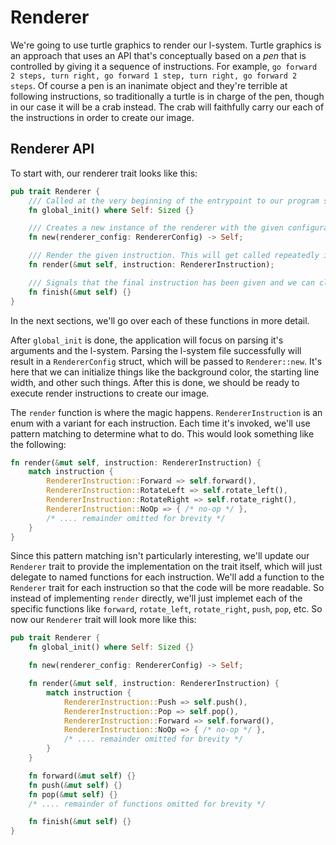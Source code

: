 # Renderer

We're going to use turtle graphics to render our l-system. Turtle graphics is an approach that uses an API that's conceptually based on a _pen_ that is controlled by giving it a sequence of instructions. For example, `go forward 2 steps, turn right, go forward 1 step, turn right, go forward 2 steps`. Of course a pen is an inanimate object and they're terrible at following instructions, so traditionally a turtle is in charge of the pen, though in our case it will be a crab instead. The crab will faithfully carry our each of the instructions in order to create our image.

## Renderer API

To start with, our renderer trait looks like this:

```rust
pub trait Renderer {
    /// Called at the very beginning of the entrypoint to our program so that the renderer can create a window if needed
    fn global_init() where Self: Sized {}

    /// Creates a new instance of the renderer with the given configuration
    fn new(renderer_config: RendererConfig) -> Self;

    /// Render the given instruction. This will get called repeatedly in order to create our images
    fn render(&mut self, instruction: RendererInstruction);

    /// Signals that the final instruction has been given and we can clean up and do any finalization that's required
    fn finish(&mut self) {}
}
```

In the next sections, we'll go over each of these functions in more detail.



After `global_init` is done, the application will focus on parsing it's arguments and the l-system. Parsing the l-system file successfully will result in a `RendererConfig` struct, which will be passed to `Renderer::new`. It's here that we can initialize things like the background color, the starting line width, and other such things. After this is done, we should be ready to execute render instructions to create our image.

The `render` function is where the magic happens. `RendererInstruction` is an enum with a variant for each instruction. Each time it's invoked, we'll use pattern matching to determine what to do. This would look something like the following:

```rust
fn render(&mut self, instruction: RendererInstruction) {
    match instruction {
        RendererInstruction::Forward => self.forward(),
        RendererInstruction::RotateLeft => self.rotate_left(),
        RendererInstruction::RotateRight => self.rotate_right(),
        RendererInstruction::NoOp => { /* no-op */ },
        /* .... remainder omitted for brevity */
    }
}
```

Since this pattern matching isn't particularly interesting, we'll update our `Renderer` trait to provide the implementation on the trait itself, which will just delegate to named functions for each instruction. We'll add a function to the `Renderer` trait for each instruction so that the code will be more readable. So instead of implementing `render` directly, we'll just implemet each of the specific functions like `forward`, `rotate_left`, `rotate_right`, `push`, `pop`, etc. So now our `Renderer` trait will look more like this:

```rust
pub trait Renderer {
    fn global_init() where Self: Sized {}

    fn new(renderer_config: RendererConfig) -> Self;

    fn render(&mut self, instruction: RendererInstruction) {
        match instruction {
            RendererInstruction::Push => self.push(),
            RendererInstruction::Pop => self.pop(),
            RendererInstruction::Forward => self.forward(),
            RendererInstruction::NoOp => { /* no-op */ },
            /* .... remainder omitted for brevity */
        }
    }

    fn forward(&mut self) {}
    fn push(&mut self) {}
    fn pop(&mut self) {}
    /* .... remainder of functions omitted for brevity */

    fn finish(&mut self) {}
}
```


